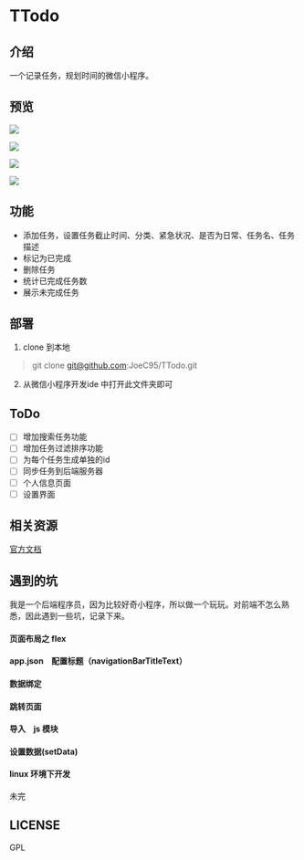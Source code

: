 # TTodo

## 介绍

一个记录任务，规划时间的微信小程序。

## 预览

![](https://img.90play.cn/3prYQ7ru0PKcHr1V?imageMogr2/thumbnail/640x/blur/1x0/quality/100)

![](https://img.90play.cn/zK2zBjSVGAZ2j3Il?imageMogr2/thumbnail/640x/blur/1x0/quality/100)

![](https://img.90play.cn/78IJgnnYEZDbIp1Y?imageMogr2/thumbnail/640x/blur/1x0/quality/100)

![](https://img.90play.cn/eScAUuJNCmaEL89w?imageMogr2/thumbnail/640x/blur/1x0/quality/100)

## 功能

- 添加任务，设置任务截止时间、分类、紧急状况、是否为日常、任务名、任务描述
- 标记为已完成
- 删除任务
- 统计已完成任务数
- 展示未完成任务

## 部署

1. clone 到本地
> git clone git@github.com:JoeC95/TTodo.git
2. 从微信小程序开发ide 中打开此文件夹即可

## ToDo

- [ ] 增加搜索任务功能
- [ ] 增加任务过滤排序功能
- [ ] 为每个任务生成单独的id
- [ ] 同步任务到后端服务器
- [ ] 个人信息页面
- [ ] 设置界面

## 相关资源

[官方文档](https://mp.weixin.qq.com/debug/wxadoc/dev/index.html)

## 遇到的坑

我是一个后端程序员，因为比较好奇小程序，所以做一个玩玩。对前端不怎么熟悉，因此遇到一些坑，记录下来。

#### 页面布局之 flex

#### app.json　配置标题（navigationBarTitleText）

#### 数据绑定

#### 跳转页面

#### 导入　js 模块

#### 设置数据(setData)

#### linux 环境下开发

未完

## LICENSE

GPL
